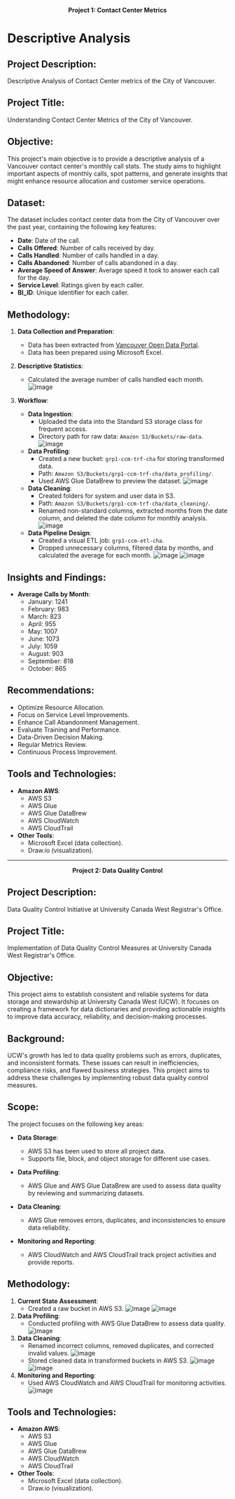 <p align="center"><strong>Project 1: Contact Center Metrics</strong></p>

# Descriptive Analysis

## Project Description:
Descriptive Analysis of Contact Center metrics of the City of Vancouver.

## Project Title:
Understanding Contact Center Metrics of the City of Vancouver.

## Objective:
This project's main objective is to provide a descriptive analysis of a Vancouver contact center's monthly call stats. The study aims to highlight important aspects of monthly calls, spot patterns, and generate insights that might enhance resource allocation and customer service operations.

## Dataset:
The dataset includes contact center data from the City of Vancouver over the past year, containing the following key features:
- **Date**: Date of the call.
- **Calls Offered**: Number of calls received by day.
- **Calls Handled**: Number of calls handled in a day.
- **Calls Abandoned**: Number of calls abandoned in a day.
- **Average Speed of Answer**: Average speed it took to answer each call for the day.
- **Service Level**: Ratings given by each caller.
- **BI_ID**: Unique identifier for each caller.

## Methodology:
1. **Data Collection and Preparation**:
   - Data has been extracted from [Vancouver Open Data Portal](https://opendata.vancouver.ca/explore/dataset/3-1-1-contact-centre-metrics/information/).
   - Data has been prepared using Microsoft Excel.

2. **Descriptive Statistics**:
   - Calculated the average number of calls handled each month.
![image](https://github.com/user-attachments/assets/08cbaf6b-2c1f-4249-8a86-4dc9f304cd4f)
3. **Workflow**:
   - **Data Ingestion**:
     - Uploaded the data into the Standard S3 storage class for frequent access.
     - Directory path for raw data: `Amazon S3/Buckets/raw-data`.
![image](https://github.com/user-attachments/assets/4e3c2056-5304-4073-87e8-abf1f994126e)
   - **Data Profiling**:
     - Created a new bucket: `grp1-ccm-trf-cha` for storing transformed data.
     - Path: `Amazon S3/Buckets/grp1-ccm-trf-cha/data_profiling/`.
     - Used AWS Glue DataBrew to preview the dataset.
![image](https://github.com/user-attachments/assets/c4b94c0e-6115-415e-8764-f0c147d3d3a4)
   - **Data Cleaning**:
     - Created folders for system and user data in S3.
     - Path: `Amazon S3/Buckets/grp1-ccm-trf-cha/data_cleaning/`.
     - Renamed non-standard columns, extracted months from the date column, and deleted the date column for monthly analysis.
![image](https://github.com/user-attachments/assets/286cc378-30e3-4709-ade8-d5f5cb8013dd)
   - **Data Pipeline Design**:
     - Created a visual ETL job: `grp1-ccm-etl-cha`.
     - Dropped unnecessary columns, filtered data by months, and calculated the average for each month.
![image](https://github.com/user-attachments/assets/ae2887fc-25df-4e75-bc62-7dacd025b3fc)
![image](https://github.com/user-attachments/assets/5defa722-0453-4473-b11d-3ccea5e0594b)
## Insights and Findings:
- **Average Calls by Month**:
  - January: 1241
  - February: 983
  - March: 823
  - April: 955
  - May: 1007
  - June: 1073
  - July: 1059
  - August: 903
  - September: 818
  - October: 865

## Recommendations:
- Optimize Resource Allocation.
- Focus on Service Level Improvements.
- Enhance Call Abandonment Management.
- Evaluate Training and Performance.
- Data-Driven Decision Making.
- Regular Metrics Review.
- Continuous Process Improvement.

## Tools and Technologies:
- **Amazon AWS**:
  - AWS S3
  - AWS Glue
  - AWS Glue DataBrew
  - AWS CloudWatch
  - AWS CloudTrail
- **Other Tools**:
  - Microsoft Excel (data collection).
  - Draw.io (visualization).

---

<p align="center"><strong>Project 2: Data Quality Control</strong></p>

## Project Description:
Data Quality Control Initiative at University Canada West Registrar's Office.

## Project Title:
Implementation of Data Quality Control Measures at University Canada West Registrar's Office.

## Objective:
This project aims to establish consistent and reliable systems for data storage and stewardship at University Canada West (UCW). It focuses on creating a framework for data dictionaries and providing actionable insights to improve data accuracy, reliability, and decision-making processes.

## Background:
UCW's growth has led to data quality problems such as errors, duplicates, and inconsistent formats. These issues can result in inefficiencies, compliance risks, and flawed business strategies. This project aims to address these challenges by implementing robust data quality control measures.

## Scope:
The project focuses on the following key areas:
- **Data Storage**: 
  - AWS S3 has been used to store all project data.
  - Supports file, block, and object storage for different use cases.

- **Data Profiling**:
  - AWS Glue and AWS Glue DataBrew are used to assess data quality by reviewing and summarizing datasets.

- **Data Cleaning**:
  - AWS Glue removes errors, duplicates, and inconsistencies to ensure data reliability.

- **Monitoring and Reporting**:
  - AWS CloudWatch and AWS CloudTrail track project activities and provide reports.

## Methodology:
1. **Current State Assessment**:
   - Created a raw bucket in AWS S3.
![image](https://github.com/user-attachments/assets/5782d05c-65b6-4c93-a3d8-9b621d9895d5)
![image](https://github.com/user-attachments/assets/a1ec5694-c704-4bd4-a8fd-14339759503f)
2. **Data Profiling**:
   - Conducted profiling with AWS Glue DataBrew to assess data quality.
![image](https://github.com/user-attachments/assets/6504c1a5-b71e-49c2-90ca-1ac412ad50c3)
3. **Data Cleaning**:
   - Renamed incorrect columns, removed duplicates, and corrected invalid values.
![image](https://github.com/user-attachments/assets/92e7b19e-5bf3-4460-abd6-298de94f73f1)
   - Stored cleaned data in transformed buckets in AWS S3.
![image](https://github.com/user-attachments/assets/2bfb5827-407d-4b51-b54c-079831d3e9a0)
![image](https://github.com/user-attachments/assets/e95f42a0-95e1-4f28-b489-fce2dd73a1f8)
4. **Monitoring and Reporting**:
   - Used AWS CloudWatch and AWS CloudTrail for monitoring activities.
![image](https://github.com/user-attachments/assets/e250c129-df9f-427b-a51c-7f7e30823606)
## Tools and Technologies:
- **Amazon AWS**:
  - AWS S3
  - AWS Glue
  - AWS Glue DataBrew
  - AWS CloudWatch
  - AWS CloudTrail
- **Other Tools**:
  - Microsoft Excel (data collection).
  - Draw.io (visualization).
